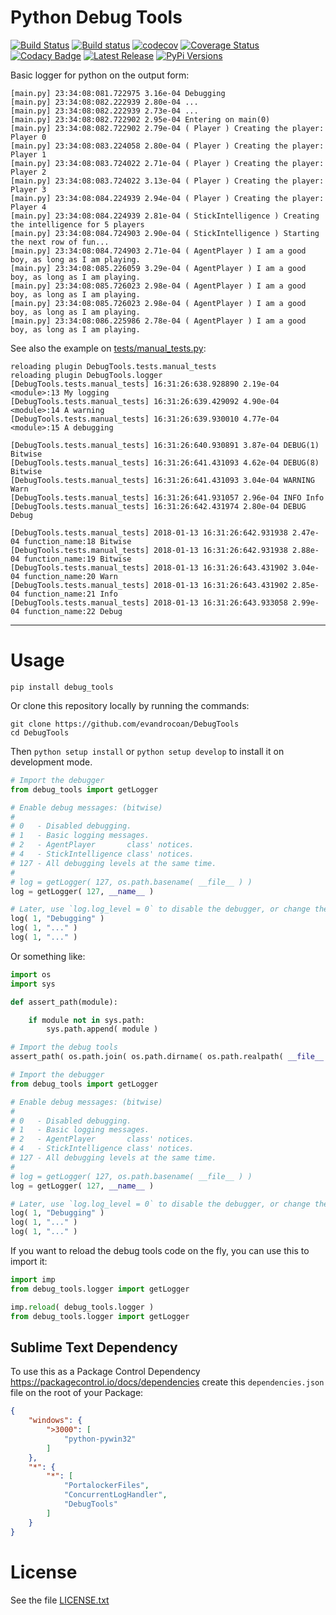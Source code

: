 # Python Debug Tools

[![Build Status](https://travis-ci.org/evandrocoan/DebugTools.svg?branch=master)](https://travis-ci.org/evandrocoan/DebugTools)
[![Build status](https://ci.appveyor.com/api/projects/status/github/evandrocoan/DebugTools?branch=master&svg=true)](https://ci.appveyor.com/project/evandrocoan/DebugTools/branch/master)
[![codecov](https://codecov.io/gh/evandrocoan/DebugTools/branch/master/graph/badge.svg)](https://codecov.io/gh/evandrocoan/DebugTools)
[![Coverage Status](https://coveralls.io/repos/github/evandrocoan/DebugTools/badge.svg?branch=master)](https://coveralls.io/github/evandrocoan/DebugTools?branch=master)
[![Codacy Badge](https://api.codacy.com/project/badge/Grade/3ab71bdcf0114065b5273dbed6c89779)](https://www.codacy.com/app/evandrocoan/DebugTools?utm_source=github.com&amp;utm_medium=referral&amp;utm_content=evandrocoan/DebugTools&amp;utm_campaign=Badge_Grade)
[![Latest Release](https://img.shields.io/github/tag/evandrocoan/DebugTools.svg?label=version)](https://github.com/evandrocoan/DebugTools/releases)
[![PyPi Versions](https://img.shields.io/pypi/pyversions/debug_tools.svg)](https://pypi.python.org/pypi/debug_tools)

Basic logger for python on the output form:
```
[main.py] 23:34:08:081.722975 3.16e-04 Debugging
[main.py] 23:34:08:082.222939 2.80e-04 ...
[main.py] 23:34:08:082.222939 2.73e-04 ...
[main.py] 23:34:08:082.722902 2.95e-04 Entering on main(0)
[main.py] 23:34:08:082.722902 2.79e-04 ( Player ) Creating the player: Player 0
[main.py] 23:34:08:083.224058 2.80e-04 ( Player ) Creating the player: Player 1
[main.py] 23:34:08:083.724022 2.71e-04 ( Player ) Creating the player: Player 2
[main.py] 23:34:08:083.724022 3.13e-04 ( Player ) Creating the player: Player 3
[main.py] 23:34:08:084.224939 2.94e-04 ( Player ) Creating the player: Player 4
[main.py] 23:34:08:084.224939 2.81e-04 ( StickIntelligence ) Creating the intelligence for 5 players
[main.py] 23:34:08:084.724903 2.90e-04 ( StickIntelligence ) Starting the next row of fun...
[main.py] 23:34:08:084.724903 2.71e-04 ( AgentPlayer ) I am a good boy, as long as I am playing.
[main.py] 23:34:08:085.226059 3.29e-04 ( AgentPlayer ) I am a good boy, as long as I am playing.
[main.py] 23:34:08:085.726023 2.98e-04 ( AgentPlayer ) I am a good boy, as long as I am playing.
[main.py] 23:34:08:085.726023 2.98e-04 ( AgentPlayer ) I am a good boy, as long as I am playing.
[main.py] 23:34:08:086.225986 2.78e-04 ( AgentPlayer ) I am a good boy, as long as I am playing.
```

See also the example on [tests/manual_tests.py](tests/manual_tests.py):
```
reloading plugin DebugTools.tests.manual_tests
reloading plugin DebugTools.logger
[DebugTools.tests.manual_tests] 16:31:26:638.928890 2.19e-04 <module>:13 My logging
[DebugTools.tests.manual_tests] 16:31:26:639.429092 4.90e-04 <module>:14 A warning
[DebugTools.tests.manual_tests] 16:31:26:639.930010 4.77e-04 <module>:15 A debugging

[DebugTools.tests.manual_tests] 16:31:26:640.930891 3.87e-04 DEBUG(1) Bitwise
[DebugTools.tests.manual_tests] 16:31:26:641.431093 4.62e-04 DEBUG(8) Bitwise
[DebugTools.tests.manual_tests] 16:31:26:641.431093 3.04e-04 WARNING Warn
[DebugTools.tests.manual_tests] 16:31:26:641.931057 2.96e-04 INFO Info
[DebugTools.tests.manual_tests] 16:31:26:642.431974 2.80e-04 DEBUG Debug

[DebugTools.tests.manual_tests] 2018-01-13 16:31:26:642.931938 2.47e-04 function_name:18 Bitwise
[DebugTools.tests.manual_tests] 2018-01-13 16:31:26:642.931938 2.88e-04 function_name:19 Bitwise
[DebugTools.tests.manual_tests] 2018-01-13 16:31:26:643.431902 3.04e-04 function_name:20 Warn
[DebugTools.tests.manual_tests] 2018-01-13 16:31:26:643.431902 2.85e-04 function_name:21 Info
[DebugTools.tests.manual_tests] 2018-01-13 16:31:26:643.933058 2.99e-04 function_name:22 Debug
```


___
# Usage

```
pip install debug_tools
```

Or clone this repository locally by running the commands:
```
git clone https://github.com/evandrocoan/DebugTools
cd DebugTools
```
Then `python setup install` or `python setup develop` to install it on development mode.


```python
# Import the debugger
from debug_tools import getLogger

# Enable debug messages: (bitwise)
#
# 0   - Disabled debugging.
# 1   - Basic logging messages.
# 2   - AgentPlayer       class' notices.
# 4   - StickIntelligence class' notices.
# 127 - All debugging levels at the same time.
#
# log = getLogger( 127, os.path.basename( __file__ ) )
log = getLogger( 127, __name__ )

# Later, use `log.log_level = 0` to disable the debugger, or change the level.
log( 1, "Debugging" )
log( 1, "..." )
log( 1, "..." )
```

Or something like:
```python
import os
import sys

def assert_path(module):

    if module not in sys.path:
        sys.path.append( module )

# Import the debug tools
assert_path( os.path.join( os.path.dirname( os.path.realpath( __file__ ) ), 'DebugTools', 'all' ) )

# Import the debugger
from debug_tools import getLogger

# Enable debug messages: (bitwise)
#
# 0   - Disabled debugging.
# 1   - Basic logging messages.
# 2   - AgentPlayer       class' notices.
# 4   - StickIntelligence class' notices.
# 127 - All debugging levels at the same time.
#
# log = getLogger( 127, os.path.basename( __file__ ) )
log = getLogger( 127, __name__ )

# Later, use `log.log_level = 0` to disable the debugger, or change the level.
log( 1, "Debugging" )
log( 1, "..." )
log( 1, "..." )
```

If you want to reload the debug tools code on the fly, you can use this to import it:
```python
import imp
from debug_tools.logger import getLogger

imp.reload( debug_tools.logger )
from debug_tools.logger import getLogger
```


## Sublime Text Dependency

To use this as a Package Control Dependency https://packagecontrol.io/docs/dependencies create
this `dependencies.json` file on the root of your Package:
```json
{
    "windows": {
        ">3000": [
            "python-pywin32"
        ]
    },
    "*": {
        "*": [
            "PortalockerFiles",
            "ConcurrentLogHandler",
            "DebugTools"
        ]
    }
}
```


# License

See the file [LICENSE.txt](LICENSE.txt)

